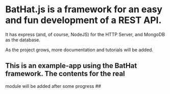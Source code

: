 # BatHat.js is a framework for an easy and fun development of a REST API. #

It has express (and, of course, NodeJS) for the HTTP Server, and MongoDB
as the database.


As the project grows, more documentation and tutorials will be added.

## This is an example-app using the BatHat framework. The contents for the real
module will be added after some progress  ##